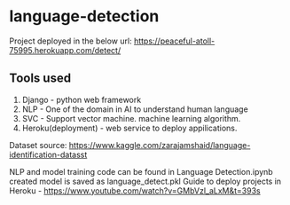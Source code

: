 # language-detection

Project deployed in the below url:
https://peaceful-atoll-75995.herokuapp.com/detect/

## Tools used
1. Django - python web framework
2. NLP - One of the domain in AI to understand human language
3. SVC - Support vector machine. machine learning algorithm.
4. Heroku(deployment) - web service to deploy appilications.

Dataset source: https://www.kaggle.com/zarajamshaid/language-identification-datasst

NLP and model training code can be found in Language Detection.ipynb
created model is saved as language_detect.pkl
Guide to deploy projects in Heroku - https://www.youtube.com/watch?v=GMbVzl_aLxM&t=393s
